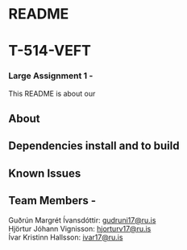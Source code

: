 # README
# T-514-VEFT
### Large Assignment 1 - 
This README is about our 

## About


## Dependencies install and to build


## Known Issues


## Team Members - 
Guðrún Margrét Ívansdóttir: gudruni17@ru.is  
Hjörtur Jóhann Vignisson: hjorturv17@ru.is  
Ívar Kristinn Hallsson: ivar17@ru.is   